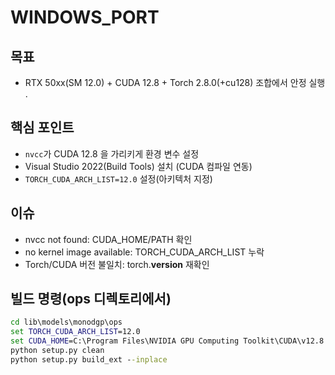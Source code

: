 # WINDOWS_PORT

## 목표
- RTX 50xx(SM 12.0) + CUDA 12.8 + Torch 2.8.0(+cu128) 조합에서   안정 실행  .

## 핵심 포인트
- `nvcc`가   CUDA 12.8  을 가리키게 환경 변수 설정
- Visual Studio 2022(Build Tools) 설치 (CUDA 컴파일 연동)
- `TORCH_CUDA_ARCH_LIST=12.0` 설정(아키텍처 지정)

## 이슈
- nvcc not found: CUDA_HOME/PATH 확인
- no kernel image available: TORCH_CUDA_ARCH_LIST 누락
- Torch/CUDA 버전 불일치: torch.__version__ 재확인

## 빌드 명령(ops 디렉토리에서)
```bat
cd lib\models\monodgp\ops
set TORCH_CUDA_ARCH_LIST=12.0
set CUDA_HOME=C:\Program Files\NVIDIA GPU Computing Toolkit\CUDA\v12.8
python setup.py clean
python setup.py build_ext --inplace
